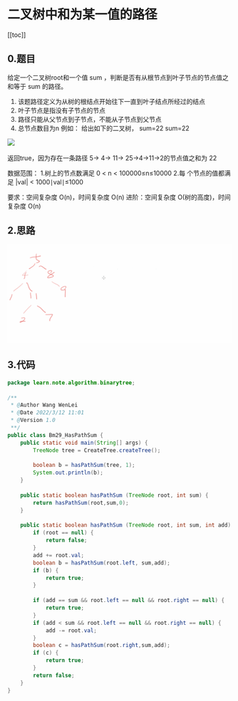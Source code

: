 # 二叉树中和为某一值的路径
[[toc]]

## 0.题目
给定一个二叉树root和一个值 sum ，判断是否有从根节点到叶子节点的节点值之和等于 sum 的路径。
1. 该题路径定义为从树的根结点开始往下一直到叶子结点所经过的结点
2. 叶子节点是指没有子节点的节点
3. 路径只能从父节点到子节点，不能从子节点到父节点
4. 总节点数目为n
例如：
给出如下的二叉树， sum=22 sum=22

![](../img/a64051fdbbba474b12d542a0ee80adf3.png)

返回true，因为存在一条路径 5→ 4→ 11→ 25→4→11→2的节点值之和为 22

数据范围：
1.树上的节点数满足 0 < n < 100000≤n≤10000
2.每 个节点的值都满足 |val| < 1000∣val∣≤1000

要求：空间复杂度 O(n)，时间复杂度 O(n)
进阶：空间复杂度 O(树的高度)，时间复杂度 O(n)

## 2.思路

![](../img/f75818d477def4b7b8fe2ed46ea41e1d.gif)

## 3.代码
```java
package learn.note.algorithm.binarytree;

/**
 * @Author Wang WenLei
 * @Date 2022/3/12 11:01
 * @Version 1.0
 **/
public class Bm29_HasPathSum {
    public static void main(String[] args) {
        TreeNode tree = CreateTree.createTree();

        boolean b = hasPathSum(tree, 1);
        System.out.println(b);
    }

    public static boolean hasPathSum (TreeNode root, int sum) {
        return hasPathSum(root,sum,0);
    }

    public static boolean hasPathSum (TreeNode root, int sum, int add) {
        if (root == null) {
            return false;
        }
        add += root.val;
        boolean b = hasPathSum(root.left, sum,add);
        if (b) {
            return true;
        }

        if (add == sum && root.left == null && root.right == null) {
            return true;
        }
        if (add < sum && root.left == null && root.right == null) {
            add -= root.val;
        }
        boolean c = hasPathSum(root.right,sum,add);
        if (c) {
            return true;
        }
        return false;
    }
}
```
